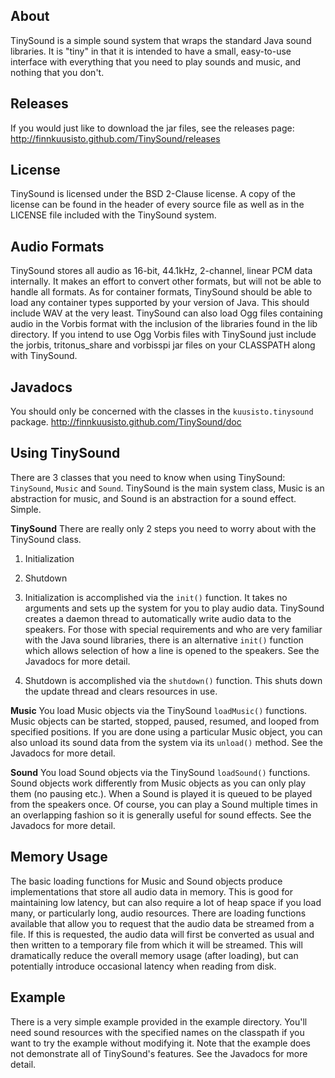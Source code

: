 ## About ##
TinySound is a simple sound system that wraps the standard Java sound libraries.
It is "tiny" in that it is intended to have a small, easy-to-use interface with
everything that you need to play sounds and music, and nothing that you don't.

## Releases ##
If you would just like to download the jar files, see the releases page:
http://finnkuusisto.github.com/TinySound/releases

## License ##
TinySound is licensed under the BSD 2-Clause license.  A copy of the license can
be found in the header of every source file as well as in the LICENSE file
included with the TinySound system.

## Audio Formats ##
TinySound stores all audio as 16-bit, 44.1kHz, 2-channel, linear PCM data
internally.  It makes an effort to convert other formats, but will not be able
to handle all formats.  As for container formats, TinySound should be able to
load any container types supported by your version of Java.  This should include
WAV at the very least.
TinySound can also load Ogg files containing audio in the Vorbis format with the
inclusion of the libraries found in the lib directory.  If you intend to use Ogg
Vorbis files with TinySound just include the jorbis, tritonus_share and
vorbisspi jar files on your CLASSPATH along with TinySound.

## Javadocs ##
You should only be concerned with the classes in the `kuusisto.tinysound`
package.
http://finnkuusisto.github.com/TinySound/doc

## Using TinySound ##
There are 3 classes that you need to know when using TinySound: `TinySound`,
`Music` and `Sound`.  TinySound is the main system class, Music is an
abstraction for music, and Sound is an abstraction for a sound effect.  Simple.

__TinySound__
There are really only 2 steps you need to worry about with the TinySound class.
1. Initialization
2. Shutdown

1. Initialization is accomplished via the `init()` function.  It takes no
arguments and sets up the system for you to play audio data.  TinySound creates
a daemon thread to automatically write audio data to the speakers.  For those
with special requirements and who are very familiar with the Java sound
libraries, there is an alternative `init()` function which allows selection of
how a line is opened to the speakers.  See the Javadocs for more detail.

2. Shutdown is accomplished via the `shutdown()` function.  This shuts down the
update thread and clears resources in use.

__Music__
You load Music objects via the TinySound `loadMusic()` functions.  Music objects
can be started, stopped, paused, resumed, and looped from specified positions.
If you are done using a particular Music object, you can also unload its sound
data from the system via its `unload()` method.  See the Javadocs for more
detail.

__Sound__
You load Sound objects via the TinySound `loadSound()` functions.  Sound objects
work differently from Music objects as you can only play them (no pausing etc.).
When a Sound is played it is queued to be played from the speakers once.  Of
course, you can play a Sound multiple times in an overlapping fashion so it is
generally useful for sound effects.  See the Javadocs for more detail.

## Memory Usage ##
The basic loading functions for Music and Sound objects produce implementations
that store all audio data in memory.  This is good for maintaining low latency,
but can also require a lot of heap space if you load many, or particularly long,
audio resources.  There are loading functions available that allow you to
request that the audio data be streamed from a file.  If this is requested, the
audio data will first be converted as usual and then written to a temporary file
from which it will be streamed.  This will dramatically reduce the overall
memory usage (after loading), but can potentially introduce occasional latency
when reading from disk.

## Example ##
There is a very simple example provided in the example directory.  You'll need
sound resources with the specified names on the classpath if you want to try the
example without modifying it.  Note that the example does not demonstrate all of
TinySound's features.  See the Javadocs for more detail.